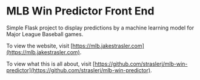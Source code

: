 # MLB Win Predictor Front End
Simple Flask project to display predictions by a machine learning model for Major League Baseball games.

To view the website, visit [https://mlb.jakestrasler.com](https://mlb.jakestrasler.com).

To view what this is all about, visit [https://github.com/straslerj/mlb-win-predictor](https://github.com/straslerj/mlb-win-predictor).
